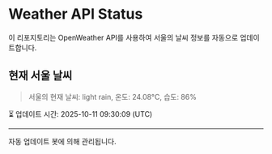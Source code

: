 
# Weather API Status

이 리포지토리는 OpenWeather API를 사용하여 서울의 날씨 정보를 자동으로 업데이트합니다.

## 현재 서울 날씨
> 서울의 현재 날씨: light rain, 온도: 24.08°C, 습도: 86%

⏳ 업데이트 시간: 2025-10-11 09:30:09 (UTC)

---
자동 업데이트 봇에 의해 관리됩니다.
